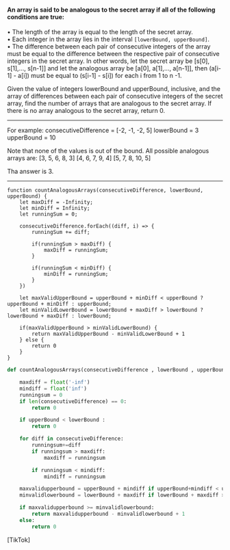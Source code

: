 #### An array is said to be analogous to the secret array if all of the following conditions are true:

• The length of the array is equal to the length of the secret array.  
• Each integer in the array lies in the interval `[lowerBound, upperBound]`.  
• The difference between each pair of consecutive integers of the array must be equal to the difference between the respective pair of consecutive integers in the secret array. In other words, let the secret array be [s[0], s[1],..., s[n-1]] and let the analogous array be [a[0], a[1],..., a[n-1]], then (a[i-1] - a[i]) must be equal to (s[i-1] - s[i]) for each i from 1 to n -1.

Given the value of integers lowerBound and upperBound, inclusive, and the array of differences between each pair of consecutive integers of the secret array, find the number of arrays that are analogous to the secret array. If there is no array analogous to the secret array, return 0.

---

For example:
consecutiveDifference = [-2, -1, -2, 5]
lowerBound = 3
upperBound = 10

Note that none of the values is out of the bound. All possible analogous arrays are:
[3, 5, 6, 8, 3]
[4, 6, 7, 9, 4]
[5, 7, 8, 10, 5]

Tha answer is 3.

---

```JS
function countAnalogousArrays(consecutiveDifference, lowerBound, upperBound) {
    let maxDiff = -Infinity;
    let minDiff = Infinity;
    let runningSum = 0;

    consecutiveDifference.forEach((diff, i) => {
        runningSum += diff;

        if(runningSum > maxDiff) {
            maxDiff = runningSum;
        }

        if(runningSum < minDiff) {
            minDiff = runningSum;
        }
    })

    let maxValidUpperBound = upperBound + minDiff < upperBound ? upperBound + minDiff : upperBound;
    let minValidLowerBound = lowerBound + maxDiff > lowerBound ? lowerBound + maxDiff : lowerBound;

    if(maxValidUpperBound > minValidLowerBound) {
        return maxValidUpperBound - minValidLowerBound + 1
    } else {
        return 0
    }
}
```

```Python
def countAnalogousArrays(consecutiveDifference , lowerBound , upperBound):

    maxdiff = float('-inf')
    mindiff = float('inf')
    runningsum = 0
    if len(consecutiveDifference) == 0:
        return 0

    if upperBound < lowerBound :
        return 0

    for diff in consecutiveDifference:
        runningsum+=diff
        if runningsum > maxdiff:
            maxdiff = runningsum

        if runningsum < mindiff:
            mindiff = runningsum

    maxvalidupperbound = upperBound + mindiff if upperBound+mindiff < upperBound else upperBound
    minvalidlowerbound = lowerBound + maxdiff if lowerBound + maxdiff > lowerBound else lowerBound

    if maxvalidupperbound >= minvalidlowerbound:
        return maxvalidupperbound - minvalidlowerbound + 1
    else:
        return 0
```

[TikTok]
